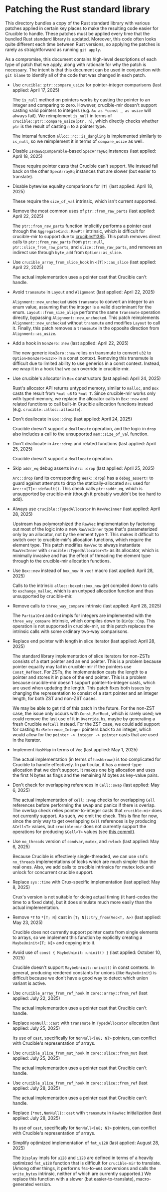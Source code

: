 # Patching the Rust standard library

This directory bundles a copy of the Rust standard library with various patches
applied in certain key places to make the resulting code easier for Crucible to
handle. These patches must be applied every time that the bundled Rust standard
library is updated. Moreover, this code often looks quite different each time
between Rust versions, so applying the patches is rarely as straightforward as
running `git apply`.

As a compromise, this document contains high-level descriptions of each type of
patch that we apply, along with rationale for why the patch is necessary. The
intent is that this document can be used in conjunction with `git blame` to
identify all of the code that was changed in each patch.

* Use `crucible::ptr::compare_usize` for pointer-integer comparisons (last applied: April 17, 2025)

  The `is_null` method on pointers works by casting the pointer to an integer
  and comparing to zero.  However, crucible-mir doesn't support casting valid
  pointers to integers (e.g. `&x as *const _ as usize` will always fail).  We
  reimplement `is_null` in terms of `crucible::ptr::compare_usize(ptr, n)`,
  which directly checks whether `ptr` is the result of casting `n` to a pointer
  type.

  The internal function `alloc::rc::is_dangling` is implemented similarly to
  `is_null`, so we reimplement it in terms of `compare_usize` as well.

* Disable `IsRawEqComparable`-based `SpecArrayEq` instances (last applied: April 18, 2025)

  These require pointer casts that Crucible can't support. We instead fall back
  on the other `SpecArrayEq` instances that are slower (but easier to
  translate).

* Disable bytewise equality comparisons for `[T]` (last applied: April 18, 2025)

  These require the `size_of_val` intrinsic, which isn't current supported.

* Remove the most common uses of `ptr::from_raw_parts` (last applied: April 22, 2025)

  The `ptr::from_raw_parts` function implicitly performs a pointer cast through
  the `AggregateKind::RawPtr` intrinsic, which is difficult for crucible-mir to
  support due to [crucible#1385](https://github.com/GaloisInc/crucible/issues/1385).
  This patch removes direct calls to `ptr::from_raw_parts` from `ptr::null`,
  `ptr::slice_from_raw_parts`, and `slice::from_raw_parts`, and removes an
  indirect use through `byte_add` from `Option::as_slice`.

* Use `crucible_array_from_slice_hook` in `<[T]>::as_slice` (last applied: April 22, 2025)

  The actual implementation uses a pointer cast that Crucible can't handle.

* Avoid `transmute` in `Layout` and `Alignment` (last applied: April 22, 2025)

  `Alignment::new_unchecked` uses `transmute` to convert an integer to an enum
  value, assuming that the integer is a valid discriminant for the enum.
  `Layout::from_size_align` performs the same `transmute` operation directly,
  bypassing `Alignment::new_unchecked`.  This patch reimplements
  `Alignment::new_unchecked` without `transmute` and modifies `Layout` to call
  it.  Finally, this patch removes a `transmute` in the opposite direction from
  `Alignment::as_usize`.

* Add a hook in `NonZero::new` (last applied: April 22, 2025)

  The new generic `NonZero::new` relies on transmute to convert `u32` to
  `Option<NonZero<u32>>` in a const context.  Removing this transmute is
  difficult due to limited ability to use generics in a const context.
  Instead, we wrap it in a hook that we can override in crucible-mir.

* Use crucible's allocator in `Box` constructors (last applied: April 24, 2025)

  Rust's allocator API returns untyped memory, similar to `malloc`, and `Box`
  casts the result from `*mut u8` to `*mut T`.  Since crucible-mir works only
  with typed memory, we replace the allocator calls in `Box::new` and related
  functions to call built-in Crucible allocation functions instead (e.g.
  `crucible::alloc::allocate`).

* Don't deallocate in `Box::drop` (last applied: April 24, 2025)

  Crucible doesn't support a `deallocate` operation, and the logic in `drop`
  also includes a call to the unsupported `mem::size_of_val` function.

* Don't deallocate in `Arc::drop` and related functions (last applied: April 25, 2025)

  Crucible doesn't support a `deallocate` operation.

* Skip `addr_eq` debug asserts in `Arc::drop` (last applied: April 25, 2025)

  `Arc::drop` (and its corresponding `Weak::drop`) has a `debug_assert!` to
  guard against attempts to drop the statically-allocated `Arc` used for
  `Arc::<[T]>::default()`.  This check calls `ptr::addr_eq`, which is
  unsupported by crucible-mir (though it probably wouldn't be too hard to add).

* Always use `crucible::TypedAllocator` in `RawVecInner` (last applied: April 28, 2025)

  Upstream has polymorphized the `RawVec` implementation by factoring out most
  of the logic into a new `RawVecInner` type that's parameterized only by an
  allocator, not by the element type `T`.  This makes it difficult to switch
  over to crucible-mir's allocation functions, which require the element type.
  This patch modifies `RawVec` to always instantiate `RawVecInner` with
  `crucible::TypedAllocator<T>` as its allocator, which is minimally invasive
  and has the effect of threading the element type through to the crucible-mir
  allocation functions.

* Use `Box::new` instead of `box_new` in `vec!` macro (last applied: April 28, 2025)

  Calls to the intrinsic `alloc::boxed::box_new` get compiled down to calls to
  `exchange_malloc`, which is an untyped allocation function and thus
  unsupported by crucible-mir.

* Remove calls to `three_way_compare` intrinsic (last applied: April 28, 2025)

  The `PartialOrd` and `Ord` impls for integers are implemented with the
  `three_way_compare` intrinsic, which compiles down to `BinOp::Cmp`.  This
  operation is not supported in crucible-mir, so this patch replaces the
  intrinsic calls with some ordinary two-way comparisons.

* Replace end pointer with length in slice iterator (last applied: April 28, 2025)

  The standard library implementation of slice iterators for non-ZSTs consists
  of a start pointer and an end pointer.  This is a problem because pointer
  equality may fail in crucible-mir if the pointers use `Const_RefRoot`.  For
  ZSTs, the implementation casts the length to a pointer and stores it in place
  of the end pointer.  This is a problem because crucible-mir doesn't support
  pointer-to-integer casts, which are used when updating the length.  This
  patch fixes both issues by changing the representation to consist of a start
  pointer and an integer length, for both ZST and non-ZST cases.

  We may be able to get rid of this patch in the future.  For the non-ZST case,
  the issue only occurs with `Const_RefRoot`, which is rarely used; we could
  remove the last use of it in `Override.hs`, maybe by generating a fresh
  Crucible `RefCell` instead.  For the ZST case, we could add support for
  casting `MirReference_Integer` pointers back to an integer, which would allow
  for the `pointer -> integer -> pointer` casts that are used in the iterator.

* Implement `HashMap` in terms of `Vec` (last applied: May 1, 2025)

  The actual implementation (in terms of `hashbrown`) is too complicated for
  Crucible to handle effectively. In particular, it has a mixed-type allocation
  that we don't support. It makes one big allocation and uses the first N bytes
  as flags and the remaining M bytes as key-value pairs.

* Don't check for overlapping references in `Cell::swap` (last applied: May 6, 2025)

  The actual implementation of `cell::swap` checks for overlapping `Cell`
  references before performing the swap and panics if there is overlap. The
  overlap check relies pointer-to-integer casts that `crucible-mir` does not
  currently support. As such, we omit the check. This is fine for now, since
  the only way to get overlapping `Cell` references is by producing `&Cell<T>`
  values, but `crucible-mir` does not currently support the operations for
  producing `&Cell<T>` values (see [this
  commit](https://github.com/GaloisInc/crucible/commit/e703d3014c50a999d3913460dcd99d17ab4f1e9f)).

* Use `no_threads` version of `condvar`, `mutex`, and `rwlock` (last applied: May 6, 2025)

  Because Crucible is effectively single-threaded, we can use `std`'s
  `no_threads` implementations of locks which are much simpler than the real
  ones. Also, we add calls to crucible intrinsics for mutex lock and unlock for
  concurrent crucible support.

* Replace `sys::time` with Crux-specific implementation (last applied: May 8, 2025)

  Crux's version is not suitable for doing actual timing (it hard-codes the
  time to a fixed date), but it does simulate much more easily than the actual
  implementation.

* Remove `*T` to `*[T; N]` cast in `[T; N]::try_from(Vec<T, A>)` (last applied: May 23, 2025)

  Crucible does not currently support pointer casts from single elements to
  arrays, so we implement this function by explicitly creating a
  `MaybeUninit<[T; N]>` and copying into it.

* Avoid use of `const { MaybeUninit::uninit() }` (last applied: October 10, 2025)

  Crucible doesn't support `MaybeUninit::uninit()` in const contexts.  In
  general, producing rendered constants for unions (like `MaybeUninit`) is
  difficult because we don't have a good way to detect which union variant is
  active.

* Use `crucible_array_from_ref_hook` in `core::array::from_ref` (last applied: July 22, 2025)

  The actual implementation uses a pointer cast that Crucible can't handle.

* Replace `NonNull::cast` with `transmute` in `TypedAllocator` allocation (last applied: July 25, 2025)

  Its use of `cast`, specifically for `NonNull<[u8; N]>` pointers, can conflict
  with Crucible's representation of arrays.

* Use `crucible_slice_from_mut_hook` in `core::slice::from_mut` (last applied: July 25, 2025)

  The actual implementation uses a pointer cast that Crucible can't handle.

* Use `crucible_slice_from_ref_hook` in `core::slice::from_ref` (last applied: July 28, 2025)

  The actual implementation uses a pointer cast that Crucible can't handle.

* Replace `{*mut,NonNull}::cast` with `transmute` in `RawVec` initialization (last applied: July 28, 2025)

  Its use of `cast`, specifically for `NonNull<[u8; N]>` pointers, can conflict
  with Crucible's representation of arrays.

* Simplify optimized implementation of `fmt_u128` (last applied: August 28, 2025)

  The `Display` impls for `u128` and `i128` are defined in terms of a heavily
  optimized `fmt_u128` function that is difficult for `crucible-mir` to
  translate. (Among other things, it performs `f64`-to-`u64` conversions and
  calls the `write_bytes` intrinsic, neither of which are currently supported.)
  We replace this function with a slower (but easier-to-translate),
  macro-generated version.
